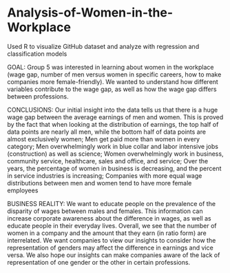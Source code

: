 # Analysis-of-Women-in-the-Workplace
Used R to visualize GitHub dataset and analyze with regression and classification models

GOAL:
Group 5 was interested in learning about women in the workplace (wage gap, number of men versus women in specific careers, how to make companies more female-friendly). We wanted to understand how different variables contribute to the wage gap, as well as how the wage gap differs between professions. 

CONCLUSIONS:
Our initial insight into the data tells us that there is a huge wage gap between the average earnings of men and women. 
This is proved by the fact that when looking at the distribution of earnings, the top half of data points are nearly all men, while the bottom half of data points are almost exclusively women;
Men get paid more than women in every category;
Men overwhelmingly work in blue collar and labor intensive jobs (construction) as well as science;
Women overwhelmingly work in business, community service, healthcare, sales and office, and service;
Over the years, the percentage of women in business is decreasing, and the percent in service industries is increasing;
Companies with more equal wage distributions between men and women tend to have more female employees

BUSINESS REALITY:
We want to educate people on the prevalence of the disparity of wages between males and females. This information can increase corporate awareness about the difference in wages, as well as educate people in their everyday lives. Overall, we see that the number of women in a company and the amount that they earn (in ratio form) are interrelated. We want companies to view our insights to consider how the representation of genders may affect the difference in earnings and vice versa. We also hope our insights can make companies aware of the lack of representation of one gender or the other in certain professions.


